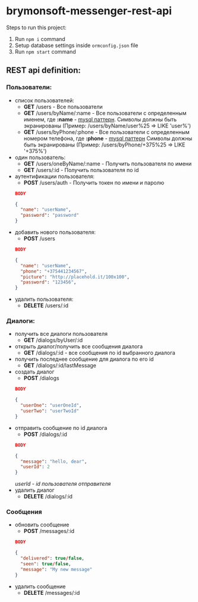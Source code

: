 # brymonsoft-messenger-rest-api

Steps to run this project:

1. Run `npm i` command
2. Setup database settings inside `ormconfig.json` file
3. Run `npm start` command

REST api definition:
-
### **Пользователи:**
- списоĸ пользователей:
  - **GET** /users - Все пользователи
  - **GET** /users/byName/:name - Все пользователи с определенным именем, где **:name** - [mysql паттерн](https://dev.mysql.com/doc/refman/5.7/en/pattern-matching.html). Символы должны быть экранированы (Пример: /users/byName/user%25 => LIKE 'user%')
  - **GET** /users/byPhone/:phone - Все пользователи с определенным номером телефона, где **:phone** - [mysql паттерн](https://dev.mysql.com/doc/refman/5.7/en/pattern-matching.html) Символы должны быть экранированы (Пример: /users/byPhone/+375%25 => LIKE '+375%')
- один пользователь:
  - **GET** /users/oneByName/:name - Получить пользователя по имени
  - **GET** /users/:id - Получить пользователя по id
- аутентификации пользователя:
  - **POST** /users/auth - Получить токен по имени и паролю  
  ```JSON
  BODY

  {
    "name": "userName",
    "password": "password"
  }
  ```
- добавить нового пользователя:
  - **POST** /users  
  ```JSON
  BODY

  {
    "name": "userName",
    "phone": "+375441234567",
    "picture": "http://placehold.it/100x100",
    "password": "123456",
  }
  ```
- удалить пользователя:
  - **DELETE** /users/:id

### **Диалоги:**
- получить все диалоги пользователя
  - **GET** /dialogs/byUser/:id
- открыть диалог/получить все сообщения диалога
  - **GET** /dialogs/:id - все сообщения по id выбранного диалога
- получить последнее сообщение для диалога по его id
  - **GET** /dialogs/:id/lastMessage
- создать диалог
  - **POST** /dialogs  
  ```JSON
  BODY

  {
    "userOne": "userOneId",
    "userTwo": "userTwoId"
  }
  ```
- отправить сообщение по id диалога
  - **POST** /dialogs/:id
  ```JSON
  BODY

  {
    "message": "hello, dear",
    "userId": 2 
  }
  ```
  *userId - id пользователя отправителя*
- удалить диалог
  - **DELETE** /dialogs/:id

### **Сообщения**
- обновить сообщение
  - **POST** /messages/:id
  ```JSON
  BODY

  {
    "delivered": true/false,
    "seen": true/false,
    "message": "My new message"
  }
  ```
- удалить сообщение
  - **DELETE** /messages/:id